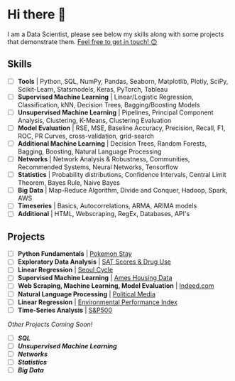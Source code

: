 # Hi there 👋

I am a Data Scientist, please see below my skills along with some projects that demonstrate them. [Feel free to get in touch! 😊](https://www.linkedin.com/in/marc-lodge)

## Skills
 
- [ ] **Tools** | Python, SQL, NumPy, Pandas, Seaborn, Matplotlib, Plotly, SciPy, Scikit-Learn, Statsmodels, Keras, PyTorch, Tableau
- [ ] **Supervised Machine Learning** | Linear/Logistic Regression, Classification, kNN, Decision Trees, Bagging/Boosting Models
- [ ] **Unsupervised Machine Learning** | Pipelines, Principal Component Analysis, Clustering, K-Means, Clustering Evaluation
- [ ] **Model Evaluation** | RSE, MSE, Baseline Accuracy, Precision, Recall, F1, ROC, PR Curves, cross-validation, grid-search
- [ ] **Additional Machine Learning** | Decision Trees, Random Forests, Bagging, Boosting, Natural Language Processing
- [ ] **Networks** | Network Analysis & Robustness, Communities, Recommended Systems, Neural Networks, Tensorflow
- [ ] **Statistics** | Probability distributions, Confidence Intervals, Central Limit Theorem, Bayes Rule, Naive Bayes
- [ ] **Big Data** | Map-Reduce Algorithm, Divide and Conquer, Hadoop, Spark, AWS
- [ ] **Timeseries** | Basics, Autocorrelations, ARMA, ARIMA models
- [ ] **Additional** | HTML, Webscraping, RegEx, Databases, API's

## Projects

- [ ] **Python Fundamentals** | [Pokemon Stay](https://github.com/Marc-Lodge/Pokemon_Stay)
- [ ] **Exploratory Data Analysis** | [SAT Scores & Drug Use](https://github.com/Marc-Lodge/SAT_Scores)
- [ ] **Linear Regression** | [Seoul Cycle](https://github.com/Marc-Lodge/Seoul_Cycle)
- [ ] **Supervised Machine Learning** | [Ames Housing Data](https://github.com/Marc-Lodge/Ames)
- [ ] **Web Scraping, Machine Learning, Model Evaluation** | [Indeed.com](https://github.com/Marc-Lodge/Indeed)
- [ ] **Natural Language Processing** | [Political Media](https://github.com/Marc-Lodge/Political_Media)
- [ ] **Linear Regression** | [Environmental Performance Index](https://github.com/Marc-Lodge/Environmental_Performance_Index)
- [ ] **Time-Series Analysis** | [S&P500](https://github.com/Marc-Lodge/SPY)

*Other Projects Coming Soon!*

- [ ] ***SQL***
- [ ] ***Unsupervised Machine Learning***
- [ ] ***Networks***
- [ ] ***Statistics***
- [ ] ***Big Data*** 

<!--

**Lodgimus/Lodgimus** is a ✨ _special_ ✨ repository because its `README.md` (this file) appears on your GitHub profile.

Here are some ideas to get you started:

- 🔭 I’m currently working on ...
- 🌱 I’m currently learning ...
- 👯 I’m looking to collaborate on ...
- 🤔 I’m looking for help with ...
- 💬 Ask me about ...
- 📫 How to reach me: ...
- 😄 Pronouns: ...
- ⚡ Fun fact: ...

-->
